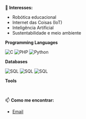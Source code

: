 
🚀 **Interesses:**
- Robótica educacional
- Internet das Coisas (IoT)
- Inteligência Artificial
- Sustentabilidade e meio ambiente


**Programming Languages**

<img title="C" alt="C" src="https://img.shields.io/badge/C-00599C?style=for-the-badge&logo=c&logoColor=white" /> <img title="PHP" alt="PHP"  src="https://img.shields.io/badge/PHP-777BB4?style=for-the-badge&logo=php&logoColor=white" /> <img title="Python" alt="Python" src="https://img.shields.io/badge/Python-FFD43B?style=for-the-badge&logo=python&logoColor=blue" />


**Databases**

<img title="SQL" alt="SQL" src="https://img.shields.io/badge/MySQL-005C84?style=for-the-badge&logo=mysql&logoColor=white"> <img title="SQL" alt="SQL" src="https://img.shields.io/badge/Sqlite-003B57?style=for-the-badge&logo=sqlite&logoColor=white"> <img title="SQL" alt="SQL" src="https://img.shields.io/badge/PostgreSQL-316192?style=for-the-badge&logo=postgresql&logoColor=white">

**Tools**

<img title="Ubuntu" alt="" src="https://img.shields.io/badge/Arduino-00979D?style=for-the-badge&logo=Arduino&logoColor=white"> <img title="" alt="" src="https://img.shields.io/badge/GIT-E44C30?style=for-the-badge&logo=git&logoColor=white"> <img title="" alt=""  src="https://img.shields.io/badge/VSCode-0078D4?style=for-the-badge&logo=visual%20studio%20code&logoColor=white">



📫 **Como me encontrar:**
- [Email](Claudeilsonsouzza@gmail.com)

